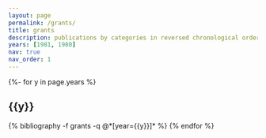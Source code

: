 ```yaml
---
layout: page
permalink: /grants/
title: grants
description: publications by categories in reversed chronological order. generated by jekyll-scholar.
years: [1981, 1980]
nav: true
nav_order: 1
---
```

<!-- _pages/publications.md -->

<div id="publicationList" class="publications">

{%- for y in page.years %}
  <h2 class="year">{{y}}</h2>
  {% bibliography -f grants -q @*[year={{y}}]* %}
{% endfor %}

</div>
